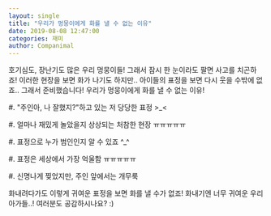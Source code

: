 ```yaml
---
layout: single
title: "우리가 멍뭉이에게 화를 낼 수 없는 이유"
date: 2019-08-08 12:47:00
categories: 재미
author: Companimal
---
```


호기심도, 장난기도 많은 우리 멍뭉이들! 그래서 잠시 한 눈이라도 팔면 사고를 치곤하죠! 이러한 현장을 보면 화가 나기도 하지만.. 아이들의 표정을 보면 다시 웃을 수밖에 없죠.. 그래서 준비했습니다! 우리가 멍뭉이에게 화를 낼 수 없는 이유!

\#. "주인아, 나 잘했지?"하고 있는 저 당당한 표정 &gt;\_&lt;

\#. 얼마나 재밌게 놀았을지 상상되는 처참한 현장 ㅠㅠㅠㅠㅠ

\#. 표정으로 누가 범인인지 알 수 있죠 ^\_^

\#. 표정은 세상에서 가장 억울함 ㅠㅠㅠㅠㅠ

\#. 신명나게 찢었지만, 주인 앞에서는 개무룩

화내려다가도 이렇게 귀여운 표정을 보면 화를 낼 수가 없죠! 화내기엔 너무 귀여운 우리 아가들..! 여러분도 공감하시나요? :)
